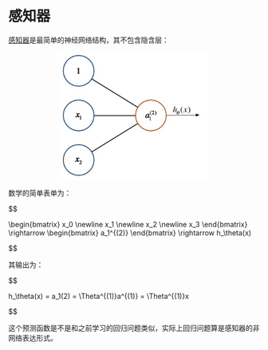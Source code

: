 感知器
============

[感知器](https://zh.wikipedia.org/wiki/%E6%84%9F%E7%9F%A5%E5%99%A8)是最简单的神经网络结构，其不包含隐含层：

<div style="text-align:center">
<img src="../attachments/逻辑AND运算网络设计.jpg" width="300"></img>
</div>

数学的简单表单为：

$$

\begin{bmatrix}
x_0
\newline x_1 \newline x_2 \newline x_3
\end{bmatrix}
\rightarrow
\begin{bmatrix}
a_1^{(2)}
\end{bmatrix}
\rightarrow
h_\theta(x)

$$

其输出为：

$$

h_\theta(x) = a_1(2) = \Theta^{(1)}a^{(1)} = \Theta^{(1)}x

$$

这个预测函数是不是和之前学习的回归问题类似，实际上回归问题算是感知器的非网络表达形式。
